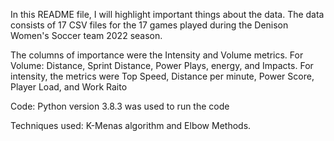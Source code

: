In this README file, I will highlight important things about the data. The data consists of 17 CSV files for the 17 games played during the Denison Women's Soccer team 2022 season. 

The columns of importance were the Intensity and Volume metrics. For Volume: Distance, Sprint Distance, Power Plays, energy, and Impacts. For intensity, the metrics were Top Speed, Distance per minute, Power Score, Player Load, and Work Raito

Code: Python version 3.8.3 was used to run the code

Techniques used: K-Menas algorithm and Elbow Methods.
